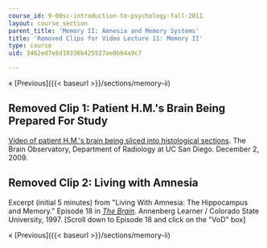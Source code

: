 ```yaml
---
course_id: 9-00sc-introduction-to-psychology-fall-2011
layout: course_section
parent_title: 'Memory II: Amnesia and Memory Systems'
title: 'Removed Clips for Video Lecture 11: Memory II'
type: course
uid: 3462ed7e8d19336b425527ae0b64a9c7

---
```


« [Previous]({{< baseurl >}}/sections/memory-ii)

Removed Clip 1: Patient H.M.'s Brain Being Prepared For Study
-------------------------------------------------------------

[Video of patient H.M.'s brain being sliced into histological sections](http://www.brainybehavior.com/blog/2009/12/in-memory-of-h-m-live-video/). The Brain Observatory, Department of Radiology at UC San Diego. December 2, 2009.

Removed Clip 2: Living with Amnesia
-----------------------------------

Excerpt (initial 5 minutes) from "Living With Amnesia: The Hippocampus and Memory." Episode 18 in _[The Brain](https://www.learner.org/series/the-brain-teaching-modules/living-with-amnesia-the-hippocampus-and-memory/)_. Annenberg Learner / Colorado State University, 1997. \[Scroll down to Episode 18 and click on the "VoD" box\]

« [Previous]({{< baseurl >}}/sections/memory-ii)